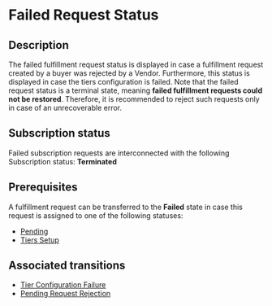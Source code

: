 # Failed Request Status 
## Description
The failed fulfillment request status is displayed in case a fulfillment request created by a buyer was rejected by a Vendor. Furthermore, this status is displayed in case the tiers configuration is failed. Note that the failed request status is a terminal state, meaning **failed fulfillment requests could not be restored**. Therefore, it is recommended to reject such requests only in case of an unrecoverable error.
## Subscription status
Failed subscription requests are interconnected with the following Subscription status:
**Terminated**
## Prerequisites
A fulfillment request can be transferred to the **Failed** state in case this request is assigned to one of the following statuses: 

* [Pending](s-b-pending.html)
* [Tiers Setup](s-c-tiers-setup.html)

## Associated transitions
* [Tier Configuration Failure](t-6-tiers-setup-failed)
* [Pending Request Rejection](t-12-pending-failed)
